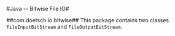 #Java -- Bitwise File IO#


##com.doetsch.io.bitwise##
This package contains two classes `FileInputBitStream` and `FileOutputBitStream`. 
